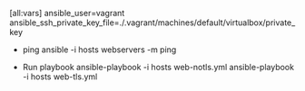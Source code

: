 [all:vars]
ansible_user=vagrant
ansible_ssh_private_key_file=./.vagrant/machines/default/virtualbox/private_key

* ping
ansible -i hosts webservers -m ping

* Run playbook
ansible-playbook -i hosts web-notls.yml
ansible-playbook -i hosts web-tls.yml
